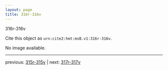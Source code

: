 ```yaml
---
layout: page
title: 316r-316v
---
```


316r-316v

Cite this object as `urn:cite2:hmt:msB.v1:316r-316v`.

No image available. 



---

previous: [315r-315v](../315r-315v/) | next: [317r-317v](../317r-317v/)